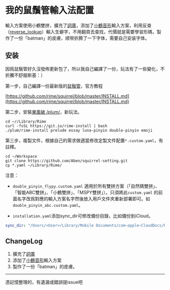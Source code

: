 我的鼠鬚管輸入法配置
================
 輸入方案使用小鶴雙拼，擴充了[詞庫](https://github.com/rime-aca/dictionaries)，添加了[小鶴音形](https://github.com/nunchaju/rime-hepy)輸入方案，利用反查（[reverse_lookup](https://github.com/Aben/squirrel-setting/blob/587c818d99c7f78826515561e81f53869deda145/double_pinyin_flypy.custom.yaml#L33)）輸入生僻字，不用翻頁去查找，代價就是需要學習形碼，製作了一份「batman」的皮膚，顺带折腾了一下字体，需要自己安装字体。

安装
------
因爲鼠鬚管好久沒發佈更新包了，所以我自己編譯了一份，玩法有了一些變化，不折騰不舒服斯基：）

第一步，自己編譯一份最新版的[鼠鬚管](https://github.com/rime/squirrel)，官方教程

[https://github.com/rime/squirrel/blob/master/INSTALL.md](https://github.com/rime/squirrel/blob/master/INSTALL.md)

第二步，安裝[東風破 /plum/](https://github.com/rime/plum)，新玩法。

```shell
cd ~//Library/Rime
curl -fsSL https://git.io/rime-install | bash
./plum/rime-install prelude essay luna-pinyin double-pinyin emoji
```

第三步，複製文件，根據自己的需求做適當修改定製文件配置`*.custom.yaml`，有註釋。

```shell
cd ~/Workspace
git clone https://github.com/Aben/squirrel-setting.git
cp *.yaml ~/Library/Rime/
```

注意：

* `double_pinyin_flypy.custom.yaml` 適用於所有雙拼方案（「自然碼雙拼」、「智能ABC雙拼」、「小鶴雙拼」、「MSPY雙拼」）。只須將此`custom.yaml` 的前面名字改爲對應的輸入方案名字然後放入用戶文件夾重新部署即可。如 `double_pinyin_abc.custom.yaml`。

* `installation.yaml`添加sync_dir可修改備份目錄，比如備份到iCloud。

```yml
sync_dir: "/Users/<User>/Library/Mobile Documents/com~apple~CloudDocs/RimeSync"
```

ChangeLog
------
1. 擴充了[詞庫](https://github.com/rime-aca/dictionaries)
2. 添加了[小鶴音形](https://github.com/nunchaju/rime-hepy)輸入方案
3. 製作了一份「batman」的皮膚。

*****
憑記憶整理的，有遺漏或錯誤提issue吧


